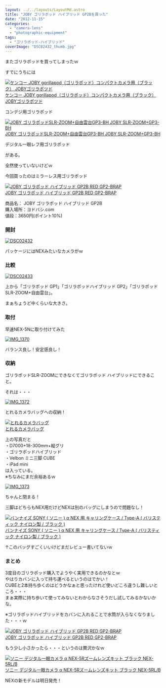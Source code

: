 ```yaml
---
layout: ../../layouts/LayoutMd.astro
title: "JOBY ゴリラポッド ハイブリッド GP2Bを買った"
date: "2012-11-15"
categories: 
  - "camera-lens"
  - "photographic-equipment"
tags: 
  - "ゴリラポッド-ハイブリッド"
coverImage: "DSC02432_thumb.jpg"
---
```


またゴリラポッドを買ってしまったｗ

すでにうちには

[![ケンコー JOBY gorillapod（ゴリラポッド）コンパクトカメラ用（ブラック） JOBYゴリラポツド](images/21RCQg9p6nL._SL160_.jpg)  
ケンコー JOBY gorillapod（ゴリラポッド）コンパクトカメラ用（ブラック） JOBYゴリラポツド  
](https://www.amazon.co.jp/exec/obidos/ASIN/B007I2T75M/mizuka123-22/ref=nosim)

  
コンデジ用ゴリラポッド

[![JOBY ゴリラポッドSLR-ZOOM+自由雲台GP3-BH JOBY SLR-ZOOM+GP3-BH](images/41fxb-dW32L._SL160_.jpg)  
JOBY ゴリラポッドSLR-ZOOM+自由雲台GP3-BH JOBY SLR-ZOOM+GP3-BH  
](https://www.amazon.co.jp/exec/obidos/ASIN/B002FGTWOC/mizuka123-22/ref=nosim)

  
デジタル一眼レフ用ゴリラポッド

がある。

全然使っていないけどｗ

今回買ったのはミラーレス用ゴリラポッド

[![JOBY ゴリラポッド ハイブリッド GP2B RED GP2-BRAP](images/414Fpny209L._SL160_.jpg)  
JOBY ゴリラポッド ハイブリッド GP2B RED GP2-BRAP  
](https://www.amazon.co.jp/exec/obidos/ASIN/B005ZY7U68/mizuka123-22/ref=nosim)

商品名： JOBY ゴリラポッド ハイブリッド GP2B  
購入場所：ヨドバシ.com  
値段：3650円(ポイント10%)

### 開封

[![DSC02432](images/DSC02432_thumb.jpg "DSC02432")](//mizuka123.net/wp-content/uploads/2012/11/DSC02432.jpg)

パッケージにはNEXみたいなカメラがｗ

### 比較

[![DSC02433](images/DSC02433_thumb.jpg "DSC02433")](//mizuka123.net/wp-content/uploads/2012/11/DSC02433.jpg)

上から「ゴリラポッド GP1」「ゴリラポッドハイブリッド GP2」「ゴリラポッドSLR-ZOOM+自由雲台」。

まぁちょうど中くらいな大きさ。

### 取付

早速NEX-5Nに取り付けてみた

[![IMG_1370](images/IMG_1370_thumb.jpg "IMG_1370")](//mizuka123.net/wp-content/uploads/2012/11/IMG_1370.jpg)

バランス良し！安定感良し！

### 収納

ゴリラポッドSLR-ZOOMにできなくてゴリラポッド ハイブリッドにできること。

それは・・・

[![IMG_1372](images/IMG_1372_thumb.jpg "IMG_1372")](//mizuka123.net/wp-content/uploads/2012/11/IMG_1372.jpg)

とれるカメラバッグへの収納！

[![とれるカメラバッグ](images/417vp4RSUCL._SL160_.jpg)  
とれるカメラバッグ  
](https://www.amazon.co.jp/exec/obidos/ASIN/B0063D6HDM/mizuka123-22/ref=nosim)

上の写真だと  
・D7000+18-300mm+縦グリ  
・ゴリラポッドハイブリッド  
・Velbon ミニ三脚 CUBE  
・iPad mini  
は入っている。  
※ちなみにまだ余裕あるｗ

[![IMG_1373](images/IMG_1373_thumb.jpg "IMG_1373")](//mizuka123.net/wp-content/uploads/2012/11/IMG_1373.jpg)

ちゃんと閉まる！

三脚はどちらもNEX用だけどNEXは別のバッグにしまうので問題なし！

[![バンナイズ SONY ( ソニー ) α NEX 用 キャリングケース / Type-A ( バリスティック ナイロン製 / ブラック )](images/51ib22wAmQL._SL160_.jpg)  
バンナイズ SONY ( ソニー ) α NEX 用 キャリングケース / Type-A ( バリスティック ナイロン製 / ブラック )  
](https://www.amazon.co.jp/exec/obidos/ASIN/B003PRIJ1C/mizuka123-22/ref=nosim)

  
↑このバッグすごくいいけどまだレビュー書いてないｗ

### まとめ

3度目のゴリラポッド購入でようやく実用できるのかなとｗ  
やはりカバンに入って持ち運べるというのはでかい！  
CUBEと2本持ち歩くのはどうかなぁと思ったけれど使いどころ違うし難しいところ・・・  
まぁ実際に持ち歩いて使ってみないとわからなさそうだし試してみるかないかな。

※ゴリラポッドハイブリッドをカバンに入れることで水筒が入らなくなりました・・・ｗ

[![JOBY ゴリラポッド ハイブリッド GP2B RED GP2-BRAP](images/414Fpny209L._SL160_.jpg)  
JOBY ゴリラポッド ハイブリッド GP2B RED GP2-BRAP  
](https://www.amazon.co.jp/exec/obidos/ASIN/B005ZY7U68/mizuka123-22/ref=nosim)

  
もう少し小さかったら・・・というのは贅沢かなｗ

[![ソニー デジタル一眼カメラ α NEX-5Rズームレンズキット ブラック NEX-5RL/B](images/31KuIQfdJHL._SL160_.jpg)  
ソニー デジタル一眼カメラ α NEX-5Rズームレンズキット ブラック NEX-5RL/B  
](https://www.amazon.co.jp/exec/obidos/ASIN/B009Z3PCII/mizuka123-22/ref=nosim)

NEXの新モデルは明日発売！
